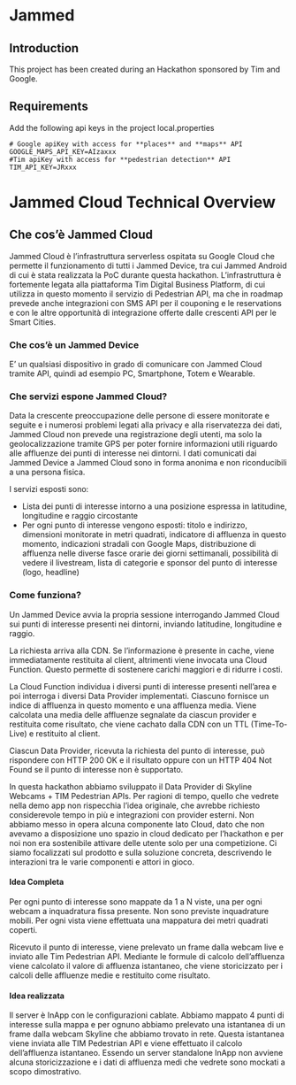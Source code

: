 # Jammed

## Introduction
This project has been created during an Hackathon sponsored by Tim and Google.

##  Requirements

Add the following api keys in the project local.properties
```
# Google apiKey with access for **places** and **maps** API
GOOGLE_MAPS_API_KEY=AIzaxxx 
#Tim apiKey with access for **pedestrian detection** API
TIM_API_KEY=JRxxx
 ```
 
# Jammed Cloud Technical Overview

## Che cos’è Jammed Cloud

Jammed Cloud è l’infrastruttura serverless ospitata su Google Cloud che permette il funzionamento di tutti i Jammed Device, tra cui Jammed Android di cui è stata realizzata la PoC durante questa hackathon. L’infrastruttura è fortemente legata alla piattaforma Tim Digital Business Platform, di cui utilizza in questo momento il servizio di Pedestrian API, ma che in roadmap prevede anche integrazioni con SMS API per il couponing e le reservations e con le altre opportunità di integrazione offerte dalle crescenti API per le Smart Cities.

### Che cos’è un Jammed Device
E’ un qualsiasi dispositivo in grado di comunicare con Jammed Cloud tramite API, quindi ad esempio PC, Smartphone, Totem e Wearable.

### Che servizi espone Jammed Cloud?
Data la crescente preoccupazione delle persone di essere monitorate e seguite e i numerosi problemi legati alla privacy e alla riservatezza dei dati, Jammed Cloud non prevede una registrazione degli utenti, ma solo la geolocalizzazione tramite GPS per poter fornire informazioni utili riguardo alle affluenze dei punti di interesse nei dintorni. I dati comunicati dai Jammed Device a Jammed Cloud sono in forma anonima e non riconducibili a una persona fisica.

I servizi esposti sono:

- Lista dei punti di interesse intorno a una posizione espressa in latitudine, longitudine e raggio circostante
- Per ogni punto di interesse vengono esposti: titolo e indirizzo, dimensioni monitorate in metri quadrati, indicatore di affluenza in questo momento, indicazioni stradali con Google Maps, distribuzione di affluenza nelle diverse fasce orarie dei giorni settimanali, possibilità di vedere il livestream, lista di categorie e sponsor del punto di interesse (logo, headline)

### Come funziona?
Un Jammed Device avvia la propria sessione interrogando Jammed Cloud sui punti di interesse presenti nei dintorni, inviando latitudine, longitudine e raggio. 

La richiesta arriva alla CDN. Se l’informazione è presente in cache, viene immediatamente restituita al client, altrimenti viene invocata una Cloud Function. Questo permette di sostenere carichi maggiori e di ridurre i costi.

La Cloud Function individua i diversi punti di interesse presenti nell’area e poi interroga i diversi Data Provider implementati. Ciascuno fornisce un indice di affluenza in questo momento e una affluenza media. Viene calcolata una media delle affluenze segnalate da ciascun provider e restituita come risultato, che viene cachato dalla CDN con un TTL (Time-To-Live) e restituito al client.

Ciascun Data Provider, ricevuta la richiesta del punto di interesse, può rispondere con HTTP 200 OK e il risultato oppure con un HTTP 404 Not Found se il punto di interesse non è supportato.

In questa hackathon abbiamo sviluppato il Data Provider di Skyline Webcams + TIM Pedestrian APIs. Per ragioni di tempo, quello che vedrete nella demo app non rispecchia l’idea originale, che avrebbe richiesto considerevole tempo in più e integrazioni con provider esterni. Non abbiamo messo in opera alcuna componente lato Cloud, dato che non avevamo a disposizione uno spazio in cloud dedicato per l’hackathon e per noi non era sostenibile attivare delle utente solo per una competizione. Ci siamo focalizzati sul prodotto e sulla soluzione concreta, descrivendo le interazioni tra le varie componenti e attori in gioco.

#### Idea Completa
Per ogni punto di interesse sono mappate da 1 a N viste, una per ogni webcam a inquadratura fissa presente. Non sono previste inquadrature mobili.
Per ogni vista viene effettuata una mappatura dei metri quadrati coperti.

Ricevuto il punto di interesse, viene prelevato un frame dalla webcam live e inviato alle Tim Pedestrian API. Mediante le formule di calcolo dell’affluenza viene calcolato il valore di affluenza istantaneo, che viene storicizzato per i calcoli delle affluenze medie e restituito come risultato.

#### Idea realizzata
Il server è InApp con le configurazioni cablate. Abbiamo mappato 4 punti di interesse sulla mappa e per ognuno abbiamo prelevato una istantanea di un frame dalla webcam Skyline che abbiamo trovato in rete. Questa istantanea viene inviata alle TIM Pedestrian API e viene effettuato il calcolo dell’affluenza istantaneo. Essendo un server standalone InApp non avviene alcuna storicizzazione e i dati di affluenza medi che vedrete sono mockati a scopo dimostrativo.
